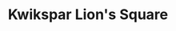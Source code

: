 ---
title: "Kwikspar Lion's Square"
url: /somerset-west/kwikspar-lions-square/
shop: supermarket
---